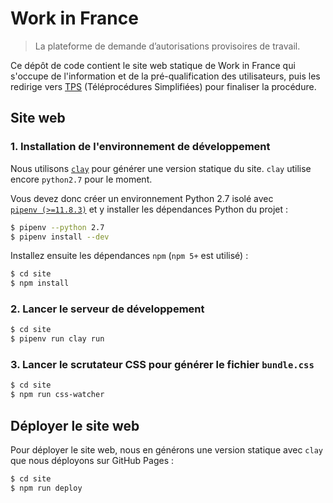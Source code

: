 # Work in France

> La plateforme de demande d’autorisations provisoires de travail.

Ce dépôt de code contient le site web statique de Work in France qui s'occupe de l'information et de la pré-qualification des utilisateurs, puis les redirige vers [TPS](https://github.com/betagouv/tps) (Téléprocédures Simplifiées) pour finaliser la procédure.

## Site web

### 1. Installation de l'environnement de développement

Nous utilisons [`clay`](http://lucuma.github.io/Clay/) pour générer une version statique du site. `clay` utilise encore `python2.7` pour le moment.

Vous devez donc créer un environnement Python 2.7 isolé avec [`pipenv (>=11.8.3)`](https://github.com/pypa/pipenv) et y installer les dépendances Python du projet :

```bash
$ pipenv --python 2.7
$ pipenv install --dev
```

Installez ensuite les dépendances `npm` (`npm 5+` est utilisé) :

```bash
$ cd site
$ npm install
```

### 2. Lancer le serveur de développement

```bash
$ cd site
$ pipenv run clay run
```

### 3. Lancer le scrutateur CSS pour générer le fichier `bundle.css`

```bash
$ cd site
$ npm run css-watcher
```

## Déployer le site web

Pour déployer le site web, nous en générons une version statique avec `clay` que nous déployons sur GitHub Pages :

```bash
$ cd site
$ npm run deploy
```
